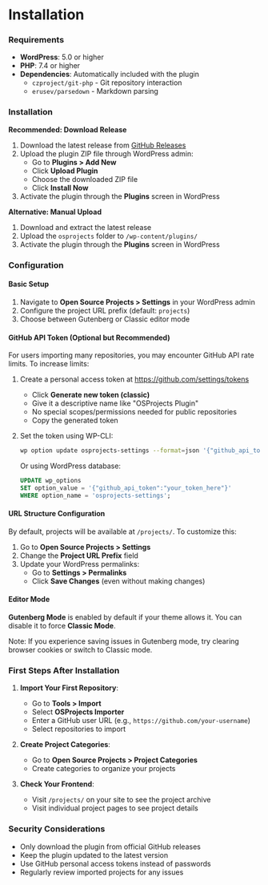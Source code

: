 # Installation

### Requirements

* **WordPress**: 5.0 or higher
* **PHP**: 7.4 or higher
* **Dependencies**: Automatically included with the plugin
  - `czproject/git-php` - Git repository interaction
  - `erusev/parsedown` - Markdown parsing

### Installation

**Recommended: Download Release**

1. Download the latest release from [GitHub Releases](https://github.com/magicoli/osprojects/releases)
2. Upload the plugin ZIP file through WordPress admin:
   - Go to **Plugins > Add New**
   - Click **Upload Plugin**
   - Choose the downloaded ZIP file
   - Click **Install Now**
3. Activate the plugin through the **Plugins** screen in WordPress

**Alternative: Manual Upload**

1. Download and extract the latest release
2. Upload the `osprojects` folder to `/wp-content/plugins/`
3. Activate the plugin through the **Plugins** screen in WordPress

### Configuration

#### Basic Setup

1. Navigate to **Open Source Projects > Settings** in your WordPress admin
2. Configure the project URL prefix (default: `projects`)
3. Choose between Gutenberg or Classic editor mode

#### GitHub API Token (Optional but Recommended)

For users importing many repositories, you may encounter GitHub API rate limits. To increase limits:

1. Create a personal access token at https://github.com/settings/tokens
   - Click **Generate new token (classic)**
   - Give it a descriptive name like "OSProjects Plugin"
   - No special scopes/permissions needed for public repositories
   - Copy the generated token

2. Set the token using WP-CLI:
   ```bash
   wp option update osprojects-settings --format=json '{"github_api_token":"your_token_here"}'
   ```

   Or using WordPress database:
   ```sql
   UPDATE wp_options 
   SET option_value = '{"github_api_token":"your_token_here"}' 
   WHERE option_name = 'osprojects-settings';
   ```

#### URL Structure Configuration

By default, projects will be available at `/projects/`. To customize this:

1. Go to **Open Source Projects > Settings**
2. Change the **Project URL Prefix** field
3. Update your WordPress permalinks:
   - Go to **Settings > Permalinks**
   - Click **Save Changes** (even without making changes)

#### Editor Mode

**Gutenberg Mode** is enabled by default if your theme allows it. You can disable it to force **Classic Mode**.

Note: If you experience saving issues in Gutenberg mode, try clearing browser cookies or switch to Classic mode.

### First Steps After Installation

1. **Import Your First Repository**:
   - Go to **Tools > Import**
   - Select **OSProjects Importer**
   - Enter a GitHub user URL (e.g., `https://github.com/your-username`)
   - Select repositories to import

2. **Create Project Categories**:
   - Go to **Open Source Projects > Project Categories**
   - Create categories to organize your projects

3. **Check Your Frontend**:
   - Visit `/projects/` on your site to see the project archive
   - Visit individual project pages to see project details

### Security Considerations

* Only download the plugin from official GitHub releases
* Keep the plugin updated to the latest version
* Use GitHub personal access tokens instead of passwords
* Regularly review imported projects for any issues
